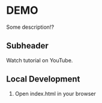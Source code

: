 # DEMO

Some description!?


## Subheader

Watch tutorial on YouTube.

## Local Development

1. Open index.html in your browser